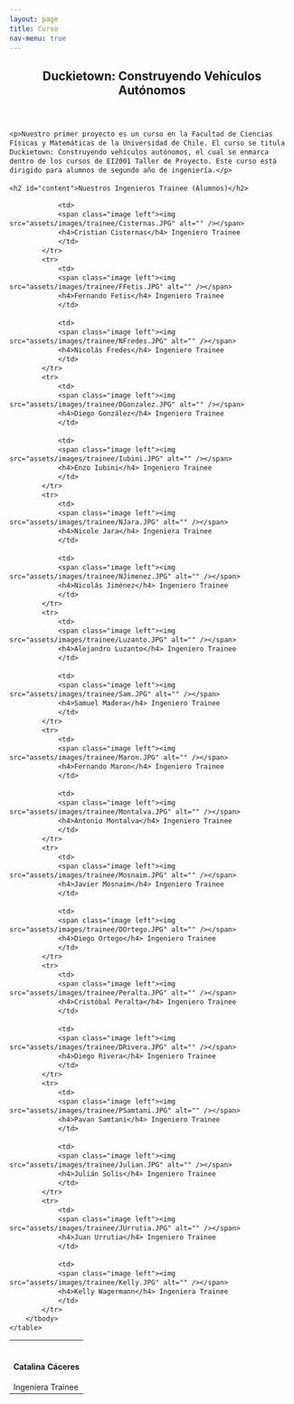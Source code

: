 ```yaml
---
layout: page
title: Curso
nav-menu: true
---
```


<!-- Main -->
<div id="main" class="alt">

<!-- One -->
<section id="one">
<div class="inner">
    <header class="major">
        <h1>Duckietown: Construyendo Vehículos Autónomos</h1>
    </header>

    <p>Nuestro primer proyecto es un curso en la Facultad de Ciencias Físicas y Matemáticas de la Universidad de Chile. El curso se titula Duckietown: Construyendo vehículos autónomos, el cual se enmarca dentro de los cursos de EI2001 Taller de Proyecto. Este curso está dirigido para alumnos de segundo año de ingeniería.</p>

    <h2 id="content">Nuestros Ingenieros Trainee (Alumnos)</h2>

<div class="table-wrapper">
    <table class="alt">
        <tbody>
            <tr>
                <td>
                <span class="image left"><img src="assets/images/trainee/CCaceres.JPG" alt="" /></span>
                <h4>Catalina Cáceres</h4> Ingeniera Trainee
                </td>

                <td>
                <span class="image left"><img src="assets/images/trainee/Cisternas.JPG" alt="" /></span>
                <h4>Cristian Cisternas</h4> Ingeniero Trainee
                </td>
            </tr>
            <tr>
                <td>
                <span class="image left"><img src="assets/images/trainee/FFetis.JPG" alt="" /></span>
                <h4>Fernando Fetis</h4> Ingeniero Trainee
                </td>

                <td>
                <span class="image left"><img src="assets/images/trainee/NFredes.JPG" alt="" /></span>
                <h4>Nicolás Fredes</h4> Ingeniero Trainee
                </td>
            </tr>
            <tr>
                <td>
                <span class="image left"><img src="assets/images/trainee/DGonzalez.JPG" alt="" /></span>
                <h4>Diego González</h4> Ingeniero Trainee
                </td>

                <td>
                <span class="image left"><img src="assets/images/trainee/Iubini.JPG" alt="" /></span>
                <h4>Enzo Iubini</h4> Ingeniero Trainee
                </td>
            </tr>
            <tr>
                <td>
                <span class="image left"><img src="assets/images/trainee/NJara.JPG" alt="" /></span>
                <h4>Nicole Jara</h4> Ingeniera Trainee
                </td>

                <td>
                <span class="image left"><img src="assets/images/trainee/NJimenez.JPG" alt="" /></span>
                <h4>Nicolás Jiménez</h4> Ingeniero Trainee
                </td>
            </tr>
            <tr>
                <td>
                <span class="image left"><img src="assets/images/trainee/Luzanto.JPG" alt="" /></span>
                <h4>Alejandro Luzanto</h4> Ingeniero Trainee
                </td>

                <td>
                <span class="image left"><img src="assets/images/trainee/Sam.JPG" alt="" /></span>
                <h4>Samuel Madera</h4> Ingeniero Trainee
                </td>
            </tr>
            <tr>
                <td>
                <span class="image left"><img src="assets/images/trainee/Maron.JPG" alt="" /></span>
                <h4>Fernando Maron</h4> Ingeniero Trainee
                </td>

                <td>
                <span class="image left"><img src="assets/images/trainee/Montalva.JPG" alt="" /></span>
                <h4>Antonio Montalva</h4> Ingeniero Trainee
                </td>
            </tr>
            <tr>
                <td>
                <span class="image left"><img src="assets/images/trainee/Mosnaim.JPG" alt="" /></span>
                <h4>Javier Mosnaim</h4> Ingeniero Trainee
                </td>

                <td>
                <span class="image left"><img src="assets/images/trainee/DOrtego.JPG" alt="" /></span>
                <h4>Diego Ortego</h4> Ingeniero Trainee
                </td>
            </tr>
            <tr>
                <td>
                <span class="image left"><img src="assets/images/trainee/Peralta.JPG" alt="" /></span>
                <h4>Cristóbal Peralta</h4> Ingeniero Trainee
                </td>

                <td>
                <span class="image left"><img src="assets/images/trainee/DRivera.JPG" alt="" /></span>
                <h4>Diego Rivera</h4> Ingeniero Trainee
                </td>
            </tr>
            <tr>
                <td>
                <span class="image left"><img src="assets/images/trainee/PSamtani.JPG" alt="" /></span>
                <h4>Pavan Samtani</h4> Ingeniero Trainee
                </td>

                <td>
                <span class="image left"><img src="assets/images/trainee/Julian.JPG" alt="" /></span>
                <h4>Julián Solís</h4> Ingeniero Trainee
                </td>
            </tr>
            <tr>
                <td>
                <span class="image left"><img src="assets/images/trainee/JUrrutia.JPG" alt="" /></span>
                <h4>Juan Urrutia</h4> Ingeniero Trainee
                </td>

                <td>
                <span class="image left"><img src="assets/images/trainee/Kelly.JPG" alt="" /></span>
                <h4>Kelly Wagermann</h4> Ingeniera Trainee
                </td>
            </tr>
        </tbody>
    </table>
</div>

<!-- ROW ALTERNATIVE
<div class="row uniform">
    <div class="6u 12u$(small) box">
        <span class="image left"><img src="assets/images/trainee/CCaceres.JPG" alt="" /></span>
        <h4>Catalina Cáceres</h4> Ingeniera Trainee
    </div>
    <div class="6u 12u$(small) box">
        <span class="image left"><img src="assets/images/trainee/Cisternas.JPG" alt="" /></span>
        <h4>Cristian Cisternas</h4> Ingeniero Trainee
    </div>
</div>
-->

</div>
</section>

</div>
